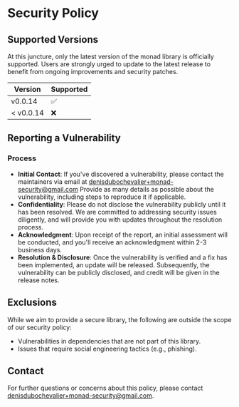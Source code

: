 # Security Policy

## Supported Versions

At this juncture, only the latest version of the monad library is officially
supported. Users are strongly urged to update to the latest release to
benefit from ongoing improvements and security patches.

| Version | Supported          |
| ------- | ------------------ |
| v0.0.14  | :white_check_mark: |
| < v0.0.14 | :x: |

## Reporting a Vulnerability

### Process

- **Initial Contact**: If you've discovered a vulnerability, please contact
  the maintainers via email at <denisdubochevalier+monad-security@gmail.com>
  Provide as many details as possible about the vulnerability, including
  steps to reproduce it if applicable.
- **Confidentiality**: Please do not disclose the vulnerability publicly
  until it has been resolved. We are committed to addressing security issues
  diligently, and will provide you with updates throughout the resolution
  process.
- **Acknowledgment**: Upon receipt of the report, an initial assessment will
  be conducted, and you'll receive an acknowledgment within 2-3 business days.
- **Resolution & Disclosure**: Once the vulnerability is verified and a fix
  has been implemented, an update will be released. Subsequently, the
  vulnerability can be publicly disclosed, and credit will be given in the
  release notes.

## Exclusions

While we aim to provide a secure library, the following are outside the scope
of our security policy:

- Vulnerabilities in dependencies that are not part of this library.
- Issues that require social engineering tactics (e.g., phishing).

## Contact

For further questions or concerns about this policy, please contact
<denisdubochevalier+monad-security@gmail.com>.
